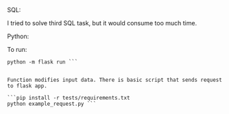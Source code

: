 SQL:

I tried to solve third SQL task, but it would consume too much time.


Python:

To run:

```pip install -r requirements.txt
python -m flask run ```


Function modifies input data. There is basic script that sends request to flask app.

```pip install -r tests/requirements.txt
python example_request.py ```

